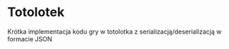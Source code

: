 # Totolotek
Krótka implementacja kodu gry w totolotka z serializacją/deserializacją w formacie JSON
